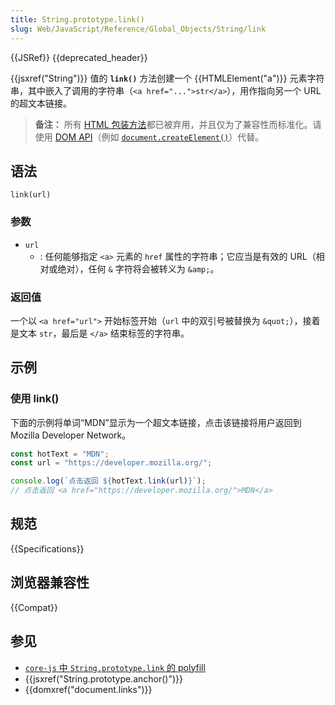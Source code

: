 ```yaml
---
title: String.prototype.link()
slug: Web/JavaScript/Reference/Global_Objects/String/link
---
```


{{JSRef}} {{deprecated_header}}

{{jsxref("String")}} 值的 **`link()`** 方法创建一个 {{HTMLElement("a")}} 元素字符串，其中嵌入了调用的字符串（`<a href="...">str</a>`），用作指向另一个 URL 的超文本链接。

> **备注：** 所有 [HTML 包装方法](/zh-CN/docs/Web/JavaScript/Reference/Global_Objects/String#html_包装器方法)都已被弃用，并且仅为了兼容性而标准化。请使用 [DOM API](/zh-CN/docs/Web/API/Document_Object_Model)（例如 [`document.createElement()`](/zh-CN/docs/Web/API/Document/createElement)）代替。

## 语法

```js-nolint
link(url)
```

### 参数

- `url`
  - : 任何能够指定 `<a>` 元素的 `href` 属性的字符串；它应当是有效的 URL（相对或绝对），任何 `&` 字符将会被转义为 `&amp;`。

### 返回值

一个以 `<a href="url">` 开始标签开始（`url` 中的双引号被替换为 `&quot;`），接着是文本 `str`，最后是 `</a>` 结束标签的字符串。

## 示例

### 使用 link()

下面的示例将单词“MDN”显示为一个超文本链接，点击该链接将用户返回到 Mozilla Developer Network。

```js
const hotText = "MDN";
const url = "https://developer.mozilla.org/";

console.log(`点击返回 ${hotText.link(url)}`);
// 点击返回 <a href="https://developer.mozilla.org/">MDN</a>
```

## 规范

{{Specifications}}

## 浏览器兼容性

{{Compat}}

## 参见

- [`core-js` 中 `String.prototype.link` 的 polyfill](https://github.com/zloirock/core-js#ecmascript-string-and-regexp)
- {{jsxref("String.prototype.anchor()")}}
- {{domxref("document.links")}}
